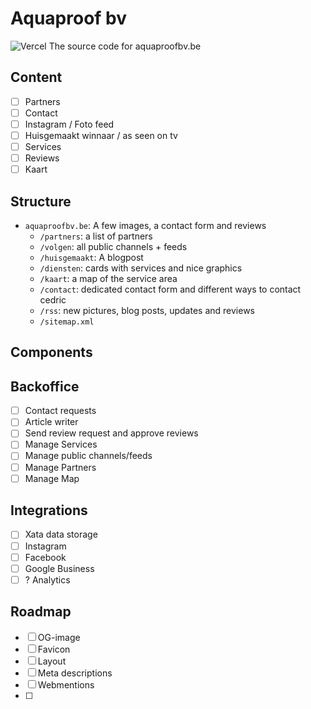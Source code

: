 # Aquaproof bv
![Vercel](https://therealsujitk-vercel-badge.vercel.app/?app=aquaproof)
The source code for aquaproofbv.be

## Content
- [ ] Partners
- [ ] Contact
- [ ] Instagram / Foto feed
- [ ] Huisgemaakt winnaar / as seen on tv
- [ ] Services
- [ ] Reviews
- [ ] Kaart

## Structure
- `aquaproofbv.be`: A few images, a contact form and reviews
  - `/partners`: a list of partners
  - `/volgen`: all public channels + feeds
  - `/huisgemaakt`: A blogpost
  - `/diensten`: cards with services and nice graphics
  - `/kaart`: a map of the service area
  - `/contact`: dedicated contact form and different ways to contact cedric
  - `/rss`: new pictures, blog posts, updates and reviews
  - `/sitemap.xml`

## Components


## Backoffice
- [ ] Contact requests
- [ ] Article writer
- [ ] Send review request and approve reviews
- [ ] Manage Services
- [ ] Manage public channels/feeds
- [ ] Manage Partners
- [ ] Manage Map

## Integrations
- [ ] Xata data storage
- [ ] Instagram
- [ ] Facebook
- [ ] Google Business
- [ ] ? Analytics

## Roadmap
- [ ] OG-image
- [ ] Favicon
- [ ] Layout
- [ ] Meta descriptions
- [ ] Webmentions
- [ ] 